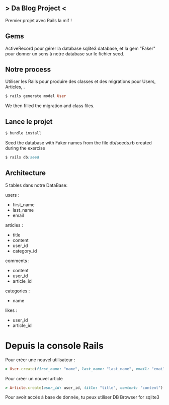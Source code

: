 ## > Da Blog Project  <

Premier projet avec Rails la mif !

## Gems 
ActiveRecord pour gérer la database sqlite3 database, et la gem "Faker" pour donner un sens à notre database sur le fichier seed.

## Notre process
Utiliser les Rails pour produire des classes et des migrations pour Users, Articles, .

```ruby
$ rails generate model User
```
We then filled the migration and class files.

## Lance le projet

```ruby
$ bundle install
```

Seed the database with Faker names from the file db/seeds.rb created during the exercise

```ruby
$ rails db:seed
```

## Architecture
5 tables dans notre DataBase:

users :
- first_name
- last_name
- email

articles :
- title
- content
- user_id
- category_id

comments :
- content
- user_id
- article_id

categories :
- name

likes :
- user_id
- article_id

# Depuis la console Rails

Pour créer une nouvel utilisateur :

```ruby
> User.create(first_name: "name", last_name: "last_name", email: "email")
```
Pour créer un nouvel article

```ruby
> Article.create(user_id: user_id, title: "title", content: "content")
```
Pour avoir accès à base de donnée, tu peux utiliser DB Browser for sqlite3
